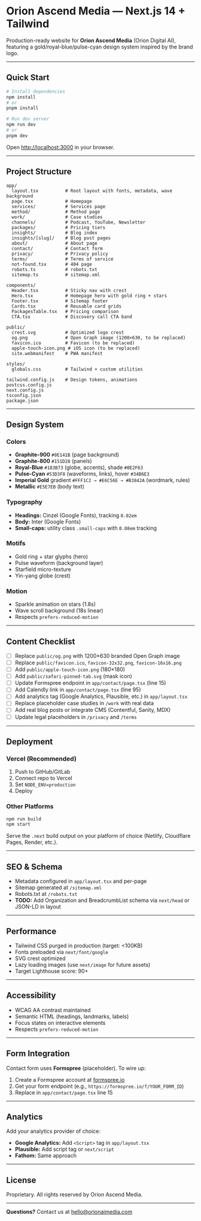 # Orion Ascend Media — Next.js 14 + Tailwind

Production-ready website for **Orion Ascend Media** (Orion Digital AI), featuring a gold/royal-blue/pulse-cyan design system inspired by the brand logo.

---

## Quick Start

```bash
# Install dependencies
npm install
# or
pnpm install

# Run dev server
npm run dev
# or
pnpm dev
```

Open [http://localhost:3000](http://localhost:3000) in your browser.

---

## Project Structure

```
app/
  layout.tsx          # Root layout with fonts, metadata, wave background
  page.tsx            # Homepage
  services/           # Services page
  method/             # Method page
  work/               # Case studies
  channels/           # Podcast, YouTube, Newsletter
  packages/           # Pricing tiers
  insights/           # Blog index
  insights/[slug]/    # Blog post pages
  about/              # About page
  contact/            # Contact form
  privacy/            # Privacy policy
  terms/              # Terms of service
  not-found.tsx       # 404 page
  robots.ts           # robots.txt
  sitemap.ts          # sitemap.xml

components/
  Header.tsx          # Sticky nav with crest
  Hero.tsx            # Homepage hero with gold ring + stars
  Footer.tsx          # Sitemap footer
  Cards.tsx           # Reusable card grids
  PackagesTable.tsx   # Pricing comparison
  CTA.tsx             # Discovery call CTA band

public/
  crest.svg           # Optimized logo crest
  og.png              # Open Graph image (1200×630, to be replaced)
  favicon.ico         # Favicon (to be replaced)
  apple-touch-icon.png # iOS icon (to be replaced)
  site.webmanifest    # PWA manifest

styles/
  globals.css         # Tailwind + custom utilities

tailwind.config.js    # Design tokens, animations
postcss.config.js
next.config.js
tsconfig.json
package.json
```

---

## Design System

### Colors

- **Graphite-900** `#0E141B` (page background)
- **Graphite-800** `#151D28` (panels)
- **Royal-Blue** `#183B73` (globe, accents), shade `#0E2F63`
- **Pulse-Cyan** `#53D3F8` (waveforms, links), hover `#34B6E3`
- **Imperial Gold** gradient `#FFF1C2 → #E6C56E → #B3842A` (wordmark, rules)
- **Metallic** `#E5E7EB` (body text)

### Typography

- **Headings:** Cinzel (Google Fonts), tracking `0.02em`
- **Body:** Inter (Google Fonts)
- **Small-caps:** utility class `.small-caps` with `0.08em` tracking

### Motifs

- Gold ring + star glyphs (hero)
- Pulse waveform (background layer)
- Starfield micro-texture
- Yin-yang globe (crest)

### Motion

- Sparkle animation on stars (1.8s)
- Wave scroll background (18s linear)
- Respects `prefers-reduced-motion`

---

## Content Checklist

- [ ] Replace `public/og.png` with 1200×630 branded Open Graph image
- [ ] Replace `public/favicon.ico`, `favicon-32x32.png`, `favicon-16x16.png`
- [ ] Add `public/apple-touch-icon.png` (180×180)
- [ ] Add `public/safari-pinned-tab.svg` (mask icon)
- [ ] Update Formspree endpoint in `app/contact/page.tsx` (line 15)
- [ ] Add Calendly link in `app/contact/page.tsx` (line 95)
- [ ] Add analytics tag (Google Analytics, Plausible, etc.) in `app/layout.tsx`
- [ ] Replace placeholder case studies in `/work` with real data
- [ ] Add real blog posts or integrate CMS (Contentful, Sanity, MDX)
- [ ] Update legal placeholders in `/privacy` and `/terms`

---

## Deployment

### Vercel (Recommended)

1. Push to GitHub/GitLab
2. Connect repo to Vercel
3. Set `NODE_ENV=production`
4. Deploy

### Other Platforms

```bash
npm run build
npm start
```

Serve the `.next` build output on your platform of choice (Netlify, Cloudflare Pages, Render, etc.).

---

## SEO & Schema

- Metadata configured in `app/layout.tsx` and per-page
- Sitemap generated at `/sitemap.xml`
- Robots.txt at `/robots.txt`
- **TODO:** Add Organization and BreadcrumbList schema via `next/head` or JSON-LD in layout

---

## Performance

- Tailwind CSS purged in production (target: <100KB)
- Fonts preloaded via `next/font/google`
- SVG crest optimized
- Lazy loading images (use `next/image` for future assets)
- Target Lighthouse score: 90+

---

## Accessibility

- WCAG AA contrast maintained
- Semantic HTML (headings, landmarks, labels)
- Focus states on interactive elements
- Respects `prefers-reduced-motion`

---

## Form Integration

Contact form uses **Formspree** (placeholder). To wire up:

1. Create a Formspree account at [formspree.io](https://formspree.io)
2. Get your form endpoint (e.g., `https://formspree.io/f/YOUR_FORM_ID`)
3. Replace in `app/contact/page.tsx` line 15

---

## Analytics

Add your analytics provider of choice:

- **Google Analytics:** Add `<Script>` tag in `app/layout.tsx`
- **Plausible:** Add script tag or `next/script`
- **Fathom:** Same approach

---

## License

Proprietary. All rights reserved by Orion Ascend Media.

---

**Questions?** Contact us at hello@orionaimedia.com
